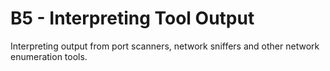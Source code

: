 # B5 - Interpreting Tool Output

Interpreting output from port scanners, network sniffers and other network enumeration tools.
